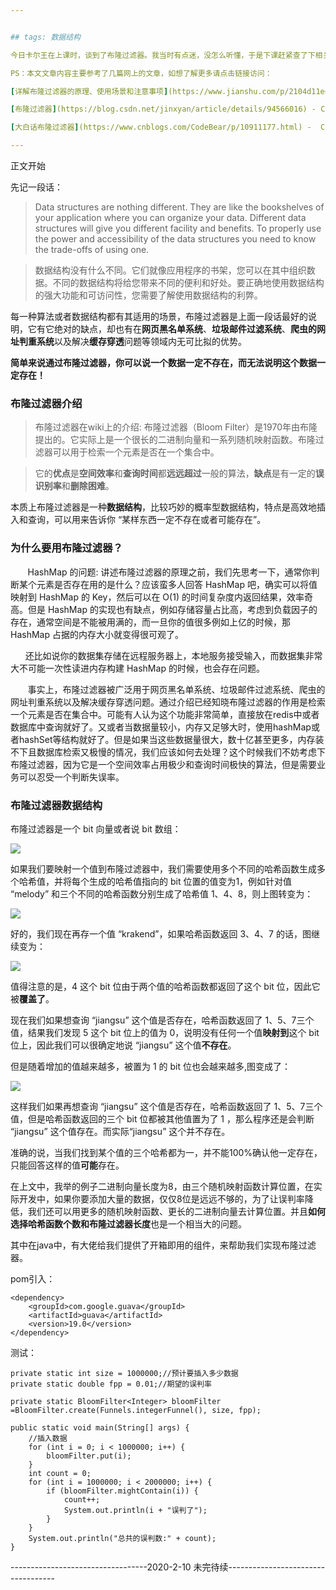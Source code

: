 ```yaml
---


## tags: 数据结构

今日卡尔王在上课时，谈到了布隆过滤器。我当时有点迷，没怎么听懂，于是下课赶紧查了下相关布隆过滤器的资料，并记下了这一篇博文。

PS：本文文章内容主要参考了几篇网上的文章，如想了解更多请点击链接访问：

[详解布隆过滤器的原理、使用场景和注意事项](https://www.jianshu.com/p/2104d11ee0a2)  - 简书

[布隆过滤器](https://blog.csdn.net/jinxyan/article/details/94566016) - CSDN

[大白话布隆过滤器](https://www.cnblogs.com/CodeBear/p/10911177.html) -  CodeBear的园子

---
```


正文开始

先记一段话：

> Data structures are nothing different. They are like the bookshelves of your application where you can organize your data. Different data structures will give you different facility and benefits. To properly use the power and accessibility of the data structures you need to know the trade-offs of using one.


> 数据结构没有什么不同。它们就像应用程序的书架，您可以在其中组织数据。不同的数据结构将给您带来不同的便利和好处。要正确地使用数据结构的强大功能和可访问性，您需要了解使用数据结构的利弊。


每一种算法或者数据结构都有其适用的场景，布隆过滤器是上面一段话最好的说明，它有它绝对的缺点，却也有在**网页黑名单系统**、**垃圾邮件过滤系统**、**爬虫的网址判重系统**以及解决**缓存穿透**问题等领域内无可比拟的优势。

**简单来说通过布隆过滤器，你可以说一个数据一定不存在，而无法说明这个数据一定存在！**

### 布隆过滤器介绍

> 布隆过滤器在wiki上的介绍: 布隆过滤器（Bloom Filter）是1970年由布隆提出的。它实际上是一个很长的二进制向量和一系列随机映射函数。布隆过滤器可以用于检索一个元素是否在一个集合中。


> 它的**优点**是**空间效率**和**查询时间**都**远远超过**一般的算法，**缺点**是有一定的**误识别率**和**删除困难**。


本质上布隆过滤器是一种**数据结构**，比较巧妙的概率型数据结构，特点是高效地插入和查询，可以用来告诉你 “某样东西一定不存在或者可能存在”。

### 为什么要用布隆过滤器？

        HashMap 的问题: 讲述布隆过滤器的原理之前，我们先思考一下，通常你判断某个元素是否存在用的是什么？应该蛮多人回答 HashMap 吧，确实可以将值映射到 HashMap 的 Key，然后可以在 O(1) 的时间复杂度内返回结果，效率奇高。但是 HashMap 的实现也有缺点，例如存储容量占比高，考虑到负载因子的存在，通常空间是不能被用满的，而一旦你的值很多例如上亿的时候，那 HashMap 占据的内存大小就变得很可观了。

       还比如说你的数据集存储在远程服务器上，本地服务接受输入，而数据集非常大不可能一次性读进内存构建 HashMap 的时候，也会存在问题。

        事实上，布隆过滤器被广泛用于网页黑名单系统、垃圾邮件过滤系统、爬虫的网址判重系统以及解决缓存穿透问题。通过介绍已经知晓布隆过滤器的作用是检索一个元素是否在集合中。可能有人认为这个功能非常简单，直接放在redis中或者数据库中查询就好了。又或者当数据量较小，内存又足够大时，使用hashMap或者hashSet等结构就好了。但是如果当这些数据量很大，数十亿甚至更多，内存装不下且数据库检索又极慢的情况，我们应该如何去处理？这个时候我们不妨考虑下布隆过滤器，因为它是一个空间效率占用极少和查询时间极快的算法，但是需要业务可以忍受一个判断失误率。

### 布隆过滤器数据结构

布隆过滤器是一个 bit 向量或者说 bit 数组：

![](http://oss.yohn-z.cn/myblog/promise/20200210210708-377659.png#alt=1581340026937)

如果我们要映射一个值到布隆过滤器中，我们需要使用多个不同的哈希函数生成多个哈希值，并将每个生成的哈希值指向的 bit 位置的值变为1，例如针对值 “melody” 和三个不同的哈希函数分别生成了哈希值 1、4、8，则上图转变为：

![](http://oss.yohn-z.cn/myblog/promise/20200210211532-157127.png#alt=1581340530879)

好的，我们现在再存一个值 “krakend”，如果哈希函数返回 3、4、7 的话，图继续变为：

![](http://oss.yohn-z.cn/myblog/promise/20200210211856-268878.png#alt=1581340735201)

值得注意的是，4 这个 bit 位由于两个值的哈希函数都返回了这个 bit 位，因此它被**覆盖了**。

现在我们如果想查询 “jiangsu” 这个值是否存在，哈希函数返回了 1、5、7三个值，结果我们发现 5 这个 bit 位上的值为 0，说明没有任何一个值**映射到**这个 bit 位上，因此我们可以很确定地说 “jiangsu” 这个值**不存在**。

但是随着增加的值越来越多，被置为 1 的 bit 位也会越来越多,图变成了：

![](http://oss.yohn-z.cn/myblog/promise/20200210213106-904158.png#alt=1581341465224)

这样我们如果再想查询 “jiangsu” 这个值是否存在，哈希函数返回了 1、5、7三个值，但是哈希函数返回的三个 bit 位都被其他值置为了 1 ，那么程序还是会判断 “jiangsu” 这个值存在。而实际“jiangsu” 这个并不存在。

准确的说，当我们找到某个值的三个哈希都为一，并不能100%确认他一定存在，只能回答这样的值**可能**存在。

在上文中，我举的例子二进制向量长度为8，由三个随机映射函数计算位置，在实际开发中，如果你要添加大量的数据，仅仅8位是远远不够的，为了让误判率降低，我们还可以用更多的随机映射函数、更长的二进制向量去计算位置。并且**如何选择哈希函数个数和布隆过滤器长度**也是一个相当大的问题。

其中在java中，有大佬给我们提供了开箱即用的组件，来帮助我们实现布隆过滤器。

pom引入：

```
<dependency>
    <groupId>com.google.guava</groupId>
    <artifactId>guava</artifactId>
    <version>19.0</version>
</dependency>
```

测试：

```
private static int size = 1000000;//预计要插入多少数据
private static double fpp = 0.01;//期望的误判率

private static BloomFilter<Integer> bloomFilter =BloomFilter.create(Funnels.integerFunnel(), size, fpp);

public static void main(String[] args) {
    //插入数据
    for (int i = 0; i < 1000000; i++) {
        bloomFilter.put(i);
    }
    int count = 0;
    for (int i = 1000000; i < 2000000; i++) {
        if (bloomFilter.mightContain(i)) {
            count++;
            System.out.println(i + "误判了");
        }
    }
    System.out.println("总共的误判数:" + count);
}
```

----------------------------------2020-2-10 未完待续-----------------------------------
